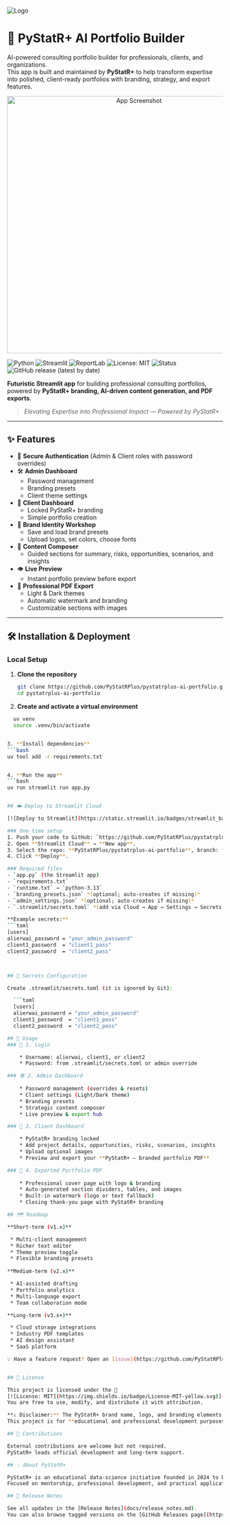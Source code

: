 
![Logo](docs/screenshots/logo.png)

# 🚀 PyStatR+ AI Portfolio Builder

AI-powered consulting portfolio builder for professionals, clients, and organizations.  
This app is built and maintained by **PyStatR+** to help transform expertise into polished, client-ready portfolios with branding, strategy, and export features.

<p align="center">
  <img src="docs/screenshots/app_preview.png" alt="App Screenshot" width="600"/>
</p>

![Python](https://img.shields.io/badge/Python-3.12-blue?logo=python)
![Streamlit](https://img.shields.io/badge/Streamlit-1.30+-FF4B4B?logo=streamlit)
![ReportLab](https://img.shields.io/badge/ReportLab-PDF-green)
![License: MIT](https://img.shields.io/badge/License-MIT-yellow.svg)
![Status](https://img.shields.io/badge/Status-Active-success)
![GitHub release (latest by date)](https://img.shields.io/github/v/release/PyStatRPlus/pystatrplus-ai-portfolio?logo=github&label=Release)

**Futuristic Streamlit app** for building professional consulting portfolios,  
powered by **PyStatR+ branding, AI-driven content generation, and PDF exports**.  

> *Elevating Expertise into Professional Impact — Powered by PyStatR+*  

---

## ✨ Features

- 🔐 **Secure Authentication** (Admin & Client roles with password overrides)
- 🛠️ **Admin Dashboard**
  - Password management
  - Branding presets
  - Client theme settings
- 👤 **Client Dashboard**
  - Locked PyStatR+ branding
  - Simple portfolio creation
- 🎨 **Brand Identity Workshop**
  - Save and load brand presets
  - Upload logos, set colors, choose fonts
- 📝 **Content Composer**
  - Guided sections for summary, risks, opportunities, scenarios, and insights
- 👁️ **Live Preview**
  - Instant portfolio preview before export
- 📄 **Professional PDF Export**
  - Light & Dark themes
  - Automatic watermark and branding
  - Customizable sections with images

---

## 🛠️ Installation & Deployment

### Local Setup

1. **Clone the repository**

   ```bash
   git clone https://github.com/PyStatRPlus/pystatrplus-ai-portfolio.git
   cd pystatrplus-ai-portfolio
2. **Create and activate a virtual environment**
  ```bash
    uv venv
    source .venv/bin/activate


3. **Install dependencies**
  ```bash
  uv tool add -r requirements.txt


4. **Run the app**
  ```bash
  uv run streamlit run app.py


## ☁️ Deploy to Streamlit Cloud

[![Deploy to Streamlit](https://static.streamlit.io/badges/streamlit_badge_black_white.svg)](https://streamlit.io/cloud)

### One-time setup
1. Push your code to GitHub: `https://github.com/PyStatRPlus/pystatrplus-ai-portfolio`
2. Open **Streamlit Cloud** → **New app**.
3. Select the repo: **PyStatRPlus/pystatrplus-ai-portfolio**, branch: **main**, main file: **app.py**.
4. Click **Deploy**.

### Required files
- `app.py` (the Streamlit app)
- `requirements.txt`
- `runtime.txt` → `python-3.13`
- `branding_presets.json` *(optional; auto-creates if missing)*
- `admin_settings.json` *(optional; auto-creates if missing)*
- `.streamlit/secrets.toml` *(add via Cloud → App → Settings → Secrets)*

**Example secrets:**
```toml
[users]
alierwai_password = "your_admin_password"
client1_password  = "client1_pass"
client2_password  = "client2_pass"



## 🔐 Secrets Configuration

  Create .streamlit/secrets.toml (it is ignored by Git):

    ```toml
    [users]
    alierwai_password = "your_admin_password"
    client1_password  = "client1_pass"
    client2_password  = "client2_pass"

## 🎯 Usage
  ### 🔑 1. Login

      * Username: alierwai, client1, or client2
      * Password: from .streamlit/secrets.toml or admin override

  ### 🛠️ 2. Admin Dashboard
      
      * Password management (overrides & resets)
      * Client settings (Light/Dark theme)
      * Branding presets
      * Strategic content composer
      * Live preview & export hub

  ### 👤 3. Client Dashboard

      * PyStatR+ branding locked
      * Add project details, opportunities, risks, scenarios, insights
      * Upload optional images
      * Preview and export your **PyStatR+ – branded portfolio PDF**

  ### 📄 4. Exported Portfolio PDF
    
      * Professional cover page with logo & branding
      * Auto-generated section dividers, tables, and images
      * Built-in watermark (logo or text fallback)
      * Closing thank-you page with PyStatR+ branding

## 🗺️ Roadmap

  **Short-term (v1.x)**
  
   * Multi-client management
   * Richer text editor
   * Theme preview toggle
   * Flexible branding presets
   
  **Medium-term (v2.x)**
  
   * AI-assisted drafting
   * Portfolio analytics
   * Multi-language export
   * Team collaboration mode

  **Long-term (v3.x+)**

   * Cloud storage integrations
   * Industry PDF templates
   * AI design assistant
   * SaaS platform

💡 Have a feature request? Open an [issue](https://github.com/PyStatRPlus/pystatrplus-ai-portfolio/issues) or a [pull request](https://github.com/PyStatRPlus/pystatrplus-ai-portfolio/pulls).


## 📜 License

This project is licensed under the 📜 
[![License: MIT](https://img.shields.io/badge/License-MIT-yellow.svg)](https://opensource.org/licenses/MIT).
You are free to use, modify, and distribute it with attribution.

**⚠️ Disclaimer:** The PyStatR+ brand name, logo, and branding elements are proprietary and not covered under this license.
This project is for **educational and professional development purposes only**, and is **independent of any employer or healthcare system.**

## 🤝 Contributions

External contributions are welcome but not required.
PyStatR+ leads official development and long-term support.

## 💡 About PyStatR+

PyStatR+ is an educational data-science initiative founded in 2024 to bridge the gap between academic statistics and real-world data science.
Focused on mentorship, professional development, and practical applications of Python, R, and statistics, PyStatR+ empowers professionals to build impactful careers and deliver data-driven results.

## 📄 Release Notes  

See all updates in the [Release Notes](docs/release_notes.md).  
You can also browse tagged versions on the [GitHub Releases page](https://github.com/PyStatRPlus/pystatrplus-ai-portfolio/releases).  
